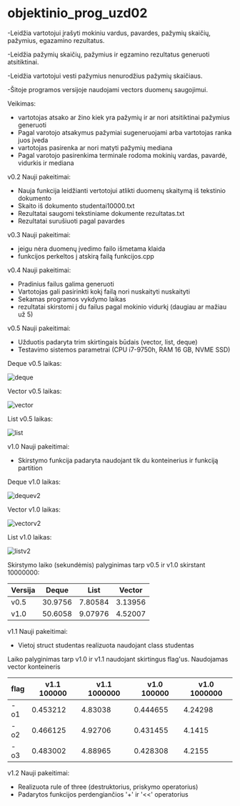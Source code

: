 # objektinio_prog_uzd02

-Leidžia vartotojui įrašyti mokiniu vardus, pavardes, pažymių skaičių, pažymius, egazamino rezultatus.

-Leidžia pažymių skaičių, pažymius ir egzamino rezultatus generuoti atsitiktinai.

-Leidžia vartotojui vesti pažymius nenurodžius pažymių skaičiaus.

-Šitoje programos versijoje naudojami vectors duomenų saugojimui.

Veikimas:

- vartotojas atsako ar žino kiek yra pažymių ir ar nori atsitiktinai pažymius generuoti
- Pagal varotojo atsakymus pažymiai sugeneruojami arba vartotojas ranka juos įveda
- vartotojas pasirenka ar nori matyti pažymių mediana
- Pagal varotojo pasirenkima terminale rodoma mokinių vardas, pavardė, vidurkis ir mediana

v0.2 Nauji pakeitimai:

- Nauja funkcija leidžianti vertotojui atlikti duomenų skaitymą iš tekstinio dokumento
- Skaito iš dokumento studentai10000.txt
- Rezultatai saugomi tekstiniame dokumente rezultatas.txt
- Rezultatai surušiuoti pagal pavardes

v0.3 Nauji pakeitimai:

- jeigu nėra duomenų įvedimo failo išmetama klaida
- funkcijos perkeltos į atskirą failą funkcijos.cpp

v0.4 Nauji pakeitimai:

- Pradinius failus galima generuoti
- Vartotojas gali pasirinkti kokį failą nori nuskaityti nuskaityti
- Sekamas programos vykdymo laikas
- rezultatai skirstomi į du failus pagal mokinio vidurkį (daugiau ar mažiau už 5)

v0.5 Nauji pakeitimai:
- Užduotis padaryta trim skirtingais būdais (vector, list, deque)
- Testavimo sistemos parametrai (CPU i7-9750h, RAM 16 GB, NVME SSD)

Deque v0.5 laikas:

![deque](https://user-images.githubusercontent.com/79286725/114936604-4dcacb00-9e45-11eb-904c-e7847d8b199b.png)

Vector v0.5 laikas:

![vector](https://user-images.githubusercontent.com/79286725/114936662-633ff500-9e45-11eb-8397-adc88199e18f.png)

List v0.5 laikas:

![list](https://user-images.githubusercontent.com/79286725/114936703-6f2bb700-9e45-11eb-9754-692609a352d1.png)

v1.0 Nauji pakeitimai:
- Skirstymo funkcija padaryta naudojant tik du konteinerius ir funkciją partition

Deque v1.0 laikas:

![dequev2](https://user-images.githubusercontent.com/79286725/114937532-93d45e80-9e46-11eb-99f9-4e77ea30b4f4.png)

Vector v1.0 laikas:

![vectorv2](https://user-images.githubusercontent.com/79286725/114937623-b2d2f080-9e46-11eb-9ac1-938de381e45c.png)

List v1.0 laikas:

![listv2](https://user-images.githubusercontent.com/79286725/114937659-bb2b2b80-9e46-11eb-8d96-7054b7e2fc19.png)

Skirstymo laiko (sekundėmis) palyginimas tarp  v0.5 ir v1.0 skirstant 10000000:

| Versija  | Deque | List | Vector |
| ------------- | ------------- | ------------- | ------------- |
| v0.5 | 30.9756  | 7.80584  | 3.13956 | 
| v1.0 | 50.6058 | 9.07976  | 4.52007 |

v1.1 Nauji pakeitimai:

- Vietoj struct studentas realizuota naudojant class studentas

Laiko palyginimas tarp v1.0 ir v1.1 naudojant skirtingus flag'us. Naudojamas vector konteineris 

| flag  | v1.1 100000 | v1.1 1000000 | v1.0 100000 | v1.0 1000000 |
| --------------- | --------------- | --------------- | --------------- | --------------- |
| -o1 | 0.453212  | 4.83038  | 0.444655 | 4.24298 |
| -o2 | 0.466125 | 4.92706  | 0.431455 | 4.1415 |
| -o3 | 0.483002 | 4.88965  | 0.428308| 4.2155|

v1.2 Nauji pakeitimai:

- Realizuota rule of three (destruktorius, priskymo operatorius)
- Padarytos funkcijos perdengiančios '+' ir '<<' operatorius


